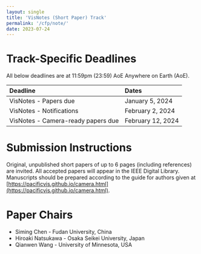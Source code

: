```yaml
---
layout: single
title: 'VisNotes (Short Paper) Track'
permalink: '/cfp/note/'
date: 2023-07-24
---
```


# Track-Specific Deadlines

All below deadlines are at 11:59pm (23:59) AoE Anywhere on Earth (AoE).

| Deadline | Dates |
| :------- | :---- |
VisNotes - Papers due | January 5, 2024
VisNotes - Notifications | February 2, 2024
VisNotes - Camera-ready papers due | February 12, 2024

# Submission Instructions

Original, unpublished short papers of up to 6 pages (including references) are invited. All accepted papers will appear in the IEEE Digital Library. Manuscripts should be prepared according to the guide for authors given at [https://pacificvis.github.io/camera.html](https://pacificvis.github.io/camera.html).

# Paper Chairs

- Siming Chen - Fudan University, China
- Hiroaki Natsukawa - Osaka Seikei University, Japan
- Qianwen Wang - University of Minnesota, USA

